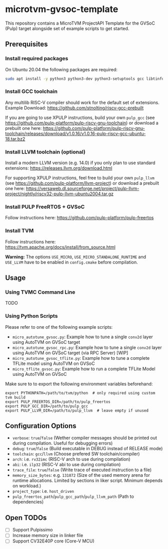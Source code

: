 # microtvm-gvsoc-template

This repository contains a MicroTVM ProjectAPI Template for the GVSoC (Pulp) target alongside set of example scripts to get started.

## Prerequisites

### Install required packages

On Ubuntu 20.04 the following packages are required:

```bash
sudo apt install -y python3 python3-dev python3-setuptools gcc libtinfo-dev zlib1g-dev build-essential cmake libedit-dev libxml2-dev git
```

### Install GCC toolchain

Any multilib RISC-V compiler should work for the default set of extensions. Example Download: https://github.com/stnolting/riscv-gcc-prebuilt

If you are going to use XPULP instructions, build your own `pulp_gcc` (see https://github.com/pulp-platform/pulp-riscv-gnu-toolchain) or download a prebuilt one here: https://github.com/pulp-platform/pulp-riscv-gnu-toolchain/releases/download/v1.0.16/v1.0.16-pulp-riscv-gcc-ubuntu-18.tar.bz2

### Install LLVM toolchain (optional)

Install a modern LLVM version (e.g. 14.0) if you only plan to use standard extensions: https://releases.llvm.org/download.html

For supporting XPULP instructions, feel free to build your own `pulp_llvm` (see https://github.com/pulp-platform/llvm-project) or download a prebuilt one here: https://versaweb.dl.sourceforge.net/project/pulp-llvm-project/nightly/riscv32-pulp-llvm-ubuntu2004.tar.gz

### Install PULP FreeRTOS + GVSoC

Follow instructions here: https://github.com/pulp-platform/pulp-freertos

### Install TVM

Follow instructions here: https://tvm.apache.org/docs/install/from_source.html

**Warning:** The options `USE_MICRO`, `USE_MICRO_STANDALONE_RUNTIME` and `USE_LLVM` have to be enabled in `config.cmake` before compilation.


## Usage

### Using TVMC Command Line

TODO

### Using Python Scripts

Please refer to one of the following example scripts:

- `micro_autotune_gvsoc.py`: Example how to tune a single `conv2d` layer using AutoTVM on GVSoC target
- `micro_autotune_gvsoc_rpc.py`: Example how to tune a single `conv2d` layer using AutoTVM on GVSoC target (via RPC Server) [WIP]
- `micro_autotune_gvsoc_tflite.py`: Example how to tune a complete TFLite model using AutoTVM on GVSoC
- `micro_tflite_gvsoc.py`: Example how to run a complete TFLite Model using AutoTVM on GVSoC

Make sure to to export the following environment variables beforehand:

```
export PYTHONPATH=/path/to/tvm/python  # only required using custom tvm build
export PULP_FREERTOS_DIR=/path/to/pulp_freertos
export PULP_GCC_DIR=/path/to/pulp_gcc
export PULP_LLVM_DIR=/path/to/pulp_llvm  # leave empty if unused
```


## Configuration Options

- `verbose`: `true`/`false` (Wether compiler messages should be printed out during compilation. Useful for debugging errors)
- `debug`: `true`/`false` (Build executable in DEBUG instead of RELEASE mode)
- `toolchain`: `gcc`/`llvm` (Choose prefered SW toolchain/compiler)
- `arch`: i.e. `rv32imc` (RISC-V arch to use during compilation)
- `abi`: i.e. `ilp32` (RISC-V abi to use during compilation)
- `trace_file`: `true`/`false` (Write trace of executed instruction to a file)
- `memory_size_bytes`: e.g. `131072` (Size of the used memory arena for runtime allocations. Limited by sections in liker script. Minimum depends on workload.)
- `project_type`: i.e. `host_driven`
- `pulp_freertos_path`/`pulp_gcc_path`/`pulp_llvm_path` (Path to dependencies)


## Open TODOs

- [ ] Support Pulpissimo
- [ ] Increase memory size in linker file
- [ ] Support CV32E40P core (Core-V MCU)
